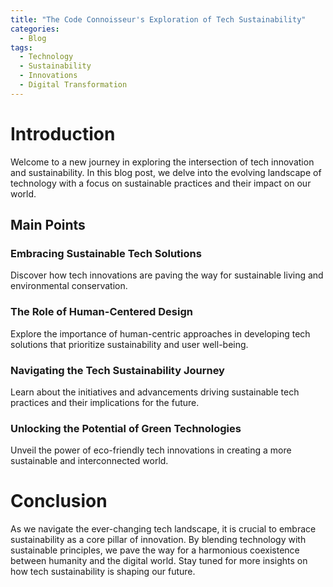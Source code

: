 ```yaml
---
title: "The Code Connoisseur's Exploration of Tech Sustainability"
categories:
  - Blog
tags:
  - Technology
  - Sustainability
  - Innovations
  - Digital Transformation
---
```


# Introduction
Welcome to a new journey in exploring the intersection of tech innovation and sustainability. In this blog post, we delve into the evolving landscape of technology with a focus on sustainable practices and their impact on our world.

## Main Points
### Embracing Sustainable Tech Solutions
Discover how tech innovations are paving the way for sustainable living and environmental conservation.

### The Role of Human-Centered Design
Explore the importance of human-centric approaches in developing tech solutions that prioritize sustainability and user well-being.

### Navigating the Tech Sustainability Journey
Learn about the initiatives and advancements driving sustainable tech practices and their implications for the future.

### Unlocking the Potential of Green Technologies
Unveil the power of eco-friendly tech innovations in creating a more sustainable and interconnected world.

# Conclusion
As we navigate the ever-changing tech landscape, it is crucial to embrace sustainability as a core pillar of innovation. By blending technology with sustainable principles, we pave the way for a harmonious coexistence between humanity and the digital world. Stay tuned for more insights on how tech sustainability is shaping our future.